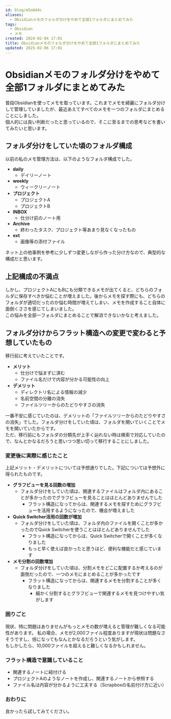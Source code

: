 ```yaml
---
id: blog/m5o6d4c
aliases:
  - Obsidianメモのフォルダ分けをやめて全部1フォルダにまとめてみた
tags:
  - Obsidian
  - メモ
created: 2024-02-04 17:01
title: Obsidianメモのフォルダ分けをやめて全部1フォルダにまとめてみた
updated: 2025-02-06 17:01
---
```


# Obsidianメモのフォルダ分けをやめて全部1フォルダにまとめてみた

普段Obsidianを使ってメモを取っています。これまでメモを綺麗にフォルダ分けして管理していましたが、最近あえてすべてのメモを一つのフォルダにまとめることにしました。  
個人的には良い判断だったと思っているので、そこに至るまでの思考などを書いてみたいと思います。

## フォルダ分けをしていた頃のフォルダ構成

以前の私のメモ管理方法は、以下のようなフォルダ構成でした。

- **daily**
  - デイリーノート
- **weekly**
  - ウィークリーノート
- **プロジェクト**
  - プロジェクトA
  - プロジェクトB
- **INBOX**
  - 仕分け前のノート用
- **Archive**
  - 終わったタスク、プロジェクト等あまり見なくなったもの
- **ext**
  - 画像等の添付ファイル

ネット上の他事例を参考に少しずつ変更しながら作った分け方なので、典型的な構成だと思います。

## 上記構成の不満点

しかし、プロジェクトAにもBにも分類できるメモが出てくると、どちらのフォルダに保存すべきか悩むことが増えました。後からメモを探す際にも、どちらのフォルダが適切だったのか悩む時間が増えてしまい、メモを作成すること自体に面倒くささを感じてしまいました。  
この悩みを全部一フォルダにまとめることで解消できないかなと考えました。

## フォルダ分けからフラット構造への変更で変わると予想していたもの

移行前に考えていたことです。

- **メリット**
  - 仕分けで悩まずに済む
  - ファイル名だけで内容が分かる可能性の向上
- **デメリット**
  - ディレクトリ名による情報の減少
  - 名前空間の分離の消失
  - ファイルツリーからのたどりやすさの消失

一番不安に感じていたのは、デメリットの「ファイルツリーからのたどりやすさの消失」でした。フォルダ分けをしていた頃は、フォルダを開いていくことでメモを開いていたからです。  
ただ、移行前にもフォルダの分類先が上手く辿れない時は検索で対応していたので、なんとかなるだろうと思いつつ思い切って移行することにしました。

### 変更後に実際に感じたこと

上記メリット・デメリットについては予想通りでした。下記については予想外に得られたものです。

- **グラフビューを見る回数の増加**
  - フォルダ分けをしていた頃は、関連するファイルはフォルダ内にあることが多かったのでグラフビューを見ることはほとんどありませんでした
    - フラット構造になってからは、関連するメモを探すためにグラフビューを活用するようになったので、機会が増えました
- **Quick Switcher活用の回数が増加**
  - フォルダ分けをしていた頃は、フォルダ内のファイルを開くことが多かったのでQuick Switcherを使うことはほとんどありませんでした
    - フラット構造になってからは、Quick Switcherで開くことが多くなりました
    - もっと早く使えば良かったと思うほど、便利な機能だと感じています
- **メモ分割の回数増加**
  - フォルダ分けをしていた頃は、分割メモをどこに配置するか考えるのが面倒だったので、一つのメモにまとめることが多かったです
    - フラット構造になってからは、関連するメモを分割することが多くなりました
      - 細かく分割するとグラフビューで関連するメモを見つけやすい気がします

### 困りごと

現状、特に問題はありませんがもっとメモの数が増えると管理が難しくなる可能性があります。
私の場合、メモが2,000ファイル程度ありますが現状は問題なさそうですし、倍になってもなんとかなるだろうという気がします。  
もしかしたら、10,000ファイルを超えると難しくなるかもしれません。

### フラット構造で意識していること

- 関連するノートに紐付ける
- プロジェクトAのようなノートを作成し、関連するノートから参照する
- ファイル名は内容が分かるように工夫する（Scrapboxの名前付け方に近い）

### おわりに

良かったら試してみてください。
